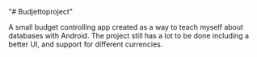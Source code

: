 "# Budjettoproject" 

A small budget controlling app created as a way to teach myself about databases with Android. The project still has a lot to be done including a better UI, and support for different currencies.
